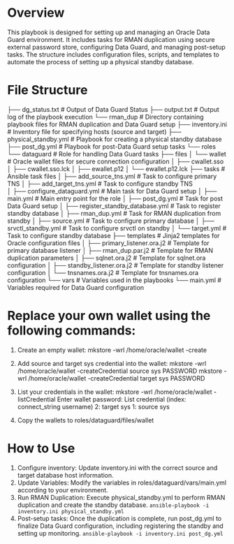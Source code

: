 # Overview
This playbook is designed for setting up and managing an Oracle Data Guard environment. It includes tasks for RMAN duplication using secure external password store, configuring Data Guard, and managing post-setup tasks. 
The structure includes configuration files, scripts, and templates to automate the process of setting up a physical standby database.

# File Structure

├── dg_status.txt              # Output of Data Guard Status
├── output.txt                 # Output log of the playbook execution
└── rman_dup                   # Directory containing playbook files for RMAN duplication and Data Guard setup
    ├── inventory.ini          # Inventory file for specifying hosts (source and target)
    ├── physical_standby.yml   # Playbook for creating a physical standby database
    ├── post_dg.yml            # Playbook for post-Data Guard setup tasks
    └── roles
        └── dataguard          # Role for handling Data Guard tasks
            ├── files
            │   └── wallet     # Oracle wallet files for secure connection configuration
            │       ├── cwallet.sso
            │       ├── cwallet.sso.lck
            │       ├── ewallet.p12
            │       └── ewallet.p12.lck
            ├── tasks          # Ansible task files
            │   ├── add_source_tns.yml                 # Task to configure primary TNS
            │   ├── add_target_tns.yml                 # Task to configure standby TNS              
            │   ├── configure_dataguard.yml            # Main task for Data Guard setup
            │   ├── main.yml                           # Main entry point for the role
            │   ├── post_dg.yml                        # Task for post Data Guard setup
            │   ├── register_standby_database.yml      # Task to register standby database
            │   ├── rman_dup.yml                       # Task for RMAN duplication from standby
            │   ├── source.yml                         # Task to configure primary database
            │   ├── srvctl_standby.yml                 # Task to configure srvctl on standby
            │   └── target.yml                         # Task to configure standby database
            ├── templates       # Jinja2 templates for Oracle configuration files
            │   ├── primary_listener.ora.j2            # Template for primary database listener
            │   ├── rman_dup.par.j2                    # Template for RMAN duplication parameters
            │   ├── sqlnet.ora.j2                      # Template for sqlnet.ora configuration
            │   ├── standby_listener.ora.j2            # Template for standby listener configuration
            │   └── tnsnames.ora.j2                    # Template for tnsnames.ora configuration
            └── vars            # Variables used in the playbooks
                └── main.yml                           # Variables required for Data Guard configuration


# Replace your own wallet using the following commands:
1. Create an empty wallet:
mkstore -wrl /home/oracle/wallet -create

3. Add source and target sys credential into the wallet:
mkstore -wrl /home/oracle/wallet -createCredential source sys PASSWORD
mkstore -wrl /home/oracle/wallet -createCredential target sys PASSWORD

4. List your credentials in the wallet:
mkstore -wrl /home/oracle/wallet -listCredential
Enter wallet password:
List credential (index: connect_string username)
2: target sys
1: source sys

5. Copy the wallets to roles/dataguard/files/wallet

# How to Use
1. Configure inventory: Update inventory.ini with the correct source and target database host information.
2. Update Variables: Modify the variables in roles/dataguard/vars/main.yml according to your environment.
3. Run RMAN Duplication: Execute physical_standby.yml to perform RMAN duplication and create the standby database.
`ansible-playbook -i inventory.ini physical_standby.yml`
4. Post-setup tasks: Once the duplication is complete, run post_dg.yml to finalize Data Guard configuration, including registering the standby and setting up monitoring.
`ansible-playbook -i inventory.ini post_dg.yml`
